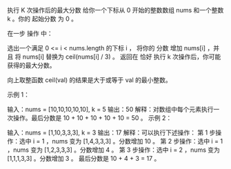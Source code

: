执行 K 次操作后的最大分数
给你一个下标从 0 开始的整数数组 nums 和一个整数 k 。你的 起始分数 为 0 。

在一步 操作 中：

选出一个满足 0 <= i < nums.length 的下标 i ，
将你的 分数 增加 nums[i] ，并且
将 nums[i] 替换为 ceil(nums[i] / 3) 。
返回在 恰好 执行 k 次操作后，你可能获得的最大分数。

向上取整函数 ceil(val) 的结果是大于或等于 val 的最小整数。

 

示例 1：

输入：nums = [10,10,10,10,10], k = 5
输出：50
解释：对数组中每个元素执行一次操作。最后分数是 10 + 10 + 10 + 10 + 10 = 50 。
示例 2：

输入：nums = [1,10,3,3,3], k = 3
输出：17
解释：可以执行下述操作：
第 1 步操作：选中 i = 1 ，nums 变为 [1,4,3,3,3] 。分数增加 10 。
第 2 步操作：选中 i = 1 ，nums 变为 [1,2,3,3,3] 。分数增加 4 。
第 3 步操作：选中 i = 2 ，nums 变为 [1,1,1,3,3] 。分数增加 3 。
最后分数是 10 + 4 + 3 = 17 。
